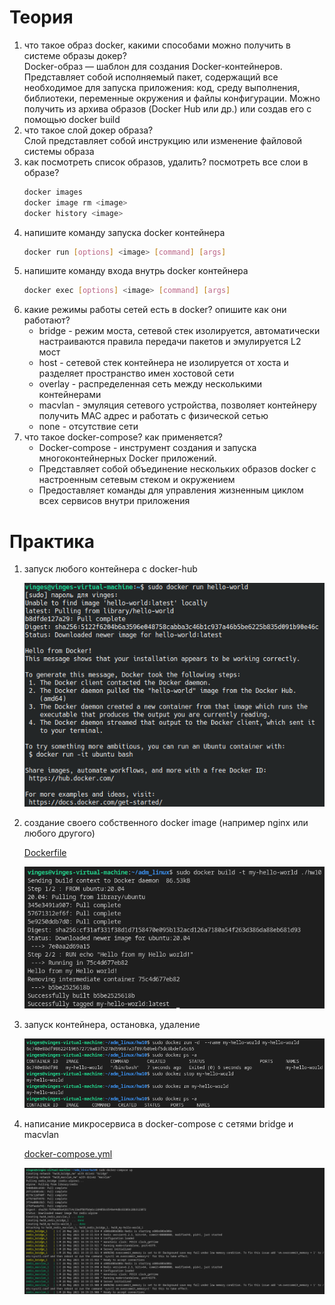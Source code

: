 # Теория
1. что такое образ docker, какими способами можно получить в системе образы докер?  
    Docker-образ — шаблон для создания Docker-контейнеров. Представляет собой исполняемый пакет, содержащий все необходимое для запуска приложения: код, среду выполнения, библиотеки, переменные окружения и файлы конфигурации. Можно получить из архива образов (Docker Hub или др.) или создав его с помощью docker build
2. что такое слой докер образа?  
    Слой представляет собой инструкцию или изменение файловой системы образа
3. как посмотреть список образов, удалить? посмотреть все слои в образе?
    ```bash
    docker images
    docker image rm <image>
    docker history <image>
    ```
4. напишите команду запуска docker контейнера
    ```bash
    docker run [options] <image> [command] [args]
    ```
5. напишите команду входа внутрь docker контейнера
    ```bash
    docker exec [options] <image> [command] [args]
    ```
6. какие режимы работы сетей есть в docker? опишите как они работают?
    * bridge - режим моста, сетевой стек изолируется, автоматически настраиваются правила передачи пакетов и эмулируется L2 мост
    * host - сетевой стек контейнера не изолируется от хоста и разделяет пространство имен хостовой сети
    * overlay - распределенная сеть между несколькими контейнерами
    * macvlan - эмуляция сетевого устройства, позволяет контейнеру получить MAC адрес и работать с физической сетью
    * none - отсутствие сети
7. что такое docker-compose? как применяется?
    * Docker-compose - инструмент создания и запуска многоконтейнерных Docker приложений.
    * Представляет собой объединение нескольких образов docker с настроенным сетевым стеком и окружением
    * Предоставляет команды для управления жизненным циклом всех сервисов внутри приложения

# Практика
1. запуск любого контейнера с docker-hub

    ![](1.png)

2. создание своего собственного docker image (например nginx или любого другого)

    [Dockerfile](Dockerfile)

    ![](2.png)

3. запуск контейнера, остановка, удаление

    ![](3.png)

4. написание микросервиса в docker-compose с сетями bridge и macvlan

    [docker-compose.yml](docker-compose.yml)

    ![](4.png)
